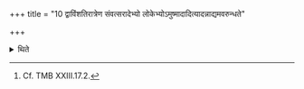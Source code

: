 +++
title = "10 द्वाविंशतिरात्रेण संवत्सरादेभ्यो लोकेभ्योऽमुष्मादादित्यादन्नाद्यमवरुन्धते"

+++

<details><summary>थिते</summary>

10. (The performers) obtain food out of the year, from these worlds and from that Sun by means of the twenty-two day-sacrificial-session.[^1]  

[^1]: Cf. TMB XXIII.17.2.  
</details>
